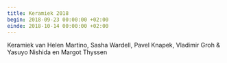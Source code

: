```yaml
---
title: Keramiek 2018
begin: 2018-09-23 00:00:00 +02:00
einde: 2018-10-14 00:00:00 +02:00
---
```


Keramiek van Helen Martino, Sasha Wardell, Pavel Knapek, Vladimir Groh & Yasuyo Nishida en Margot Thyssen 